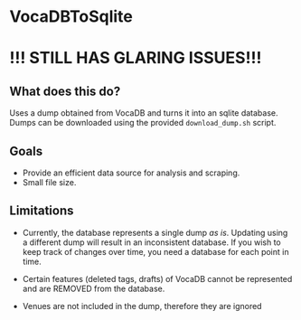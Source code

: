 # VocaDBToSqlite
# !!! STILL HAS GLARING ISSUES!!!
## What does this do?
Uses a dump obtained from VocaDB and turns it into an sqlite database. Dumps can be downloaded using the provided `download_dump.sh` script.
## Goals
* Provide an efficient data source for analysis and scraping.
* Small file size.

## Limitations
* Currently, the database represents a single dump *as is*. Updating using a different dump will result in an inconsistent database.
If you wish to keep track of changes over time, you need a database for each point in time.

* Certain features (deleted tags, drafts) of VocaDB cannot be represented and are REMOVED from the database.
* Venues are not included in the dump, therefore they are ignored
